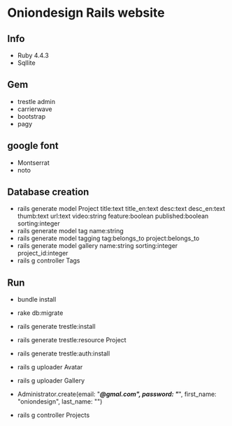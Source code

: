 # Oniondesign Rails website

## Info 
* Ruby 4.4.3
* Sqllite

## Gem
* trestle admin
* carrierwave
* bootstrap
* pagy

## google font
* Montserrat
* noto

## Database creation
* rails generate model Project title:text title_en:text desc:text desc_en:text thumb:text url:text video:string feature:boolean published:boolean sorting:integer
* rails generate model tag name:string
* rails generate model tagging tag:belongs_to project:belongs_to
* rails generate model gallery name:string sorting:integer project_id:integer
* rails g controller Tags

## Run
* bundle install
* rake db:migrate
* rails generate trestle:install
* rails generate trestle:resource Project
* rails generate trestle:auth:install
* rails g uploader Avatar
* rails g uploader Gallery

* Administrator.create(email: "*****@gmal.com", password: "*****", first_name: "oniondesign", last_name: "")

* rails g controller Projects




